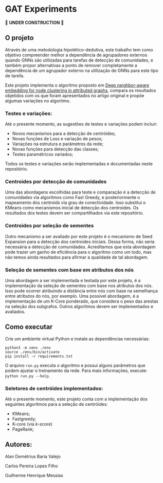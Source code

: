 # GAT Experiments

:construction: **UNDER CONSTRUCTION** :construction:

## O projeto

Através de uma metodologia hipotético-dedutiva, este trabalho tem como objetivo compreender melhor a dependência de agrupadores externos quando GNNs são utilizadas para tarefas de detecção de comunidades, e também propor alternativas a ponto de remover completamente a dependência de um agrupador externo na utilização de GNNs para este tipo de tarefa.

Este projeto implementa o algoritmo proposto em [Deep neighbor-aware embedding for node clustering in attributed graphs](https://www.sciencedirect.com/science/article/abs/pii/S0031320321004118), compara os resultados objetidos com os que foram apresentados no artigo original e propõe algumas variações no algoritmo.

### Testes e variações:

Até o presente momento, as sugestões de testes e variações podem incluir:

- Novos mecanismos para a detecção de centróides;
- Novas funções de Loss e variação de pesos;
- Variações na estrutura e parâmetros da rede;
- Novas funções para detecção das classes;
- Testes paramétricos variados;

Todos os testes e variações serão implementadas e documentadas neste repositório.

### Centroides por detecção de comunidades

Uma das abordagens escolhidas para teste e comparação é a detecção de comunidades via algoritmos como Fast Greedy, e posteriormente o mapeamento dos centroids via grau de conectividade. Isso substitui o KMeans como mecanismos inicial de detecção dos centroides. Os resultados dos testes devem ser compartilhados via este repositório.

### Centroides por seleção de sementes

Outro mecanismo a ser avaliado por este projeto é o mecanismo de Seed Expansion para a detecção dos centroides iniciais. Dessa forma, não seria necessária a detecção de comunidades. Acreditamos que esta abordagem pode trazer um ganho de eficiência para o algoritmo como um todo, mas não temos ainda resultados para afirmar a qualidade de tal abordagem.

### Seleção de sementes com base em atributos dos nós

Uma abordagem a ser implementada e testada por este projeto, é a implementação da seleção de sementes com base nos atributos dos nós. Isso pode ocorrer atribuindo a distância entre nós com base na semelhança entre atributos do nós, por exemplo. Uma possível abordagem, é a implementação de um K-Core ponderado, que considera o peso das arestas na seleção dos subgrafos. Outros algoritmos devem ser implementados e avaliados.

## Como executar

Crie um ambiente virtual Python e instale as dependências necessárias:

```
python3 -m venv ./env
source ./env/bin/activate
pip install -r requirements.txt
```

O arquivo `run.py` executa o algoritmo e possui alguns parâmetros que podem ajustar o treinamento da rede. Para mais informações, execute: `python run.py --help`.

### Seletores de centróides implementados:

Até o presente momento, este projeto conta com a implementação dos seguintes algoritmos para a seleção de centróides:

- KMeans;
- Fastgreedy;
- K-core (via _k-score_)
- PageRank;

## Autores:

Alan Demétrius Baria Valejo

Carlos Pereira Lopes Filho

Guilherme Henrique Messias

